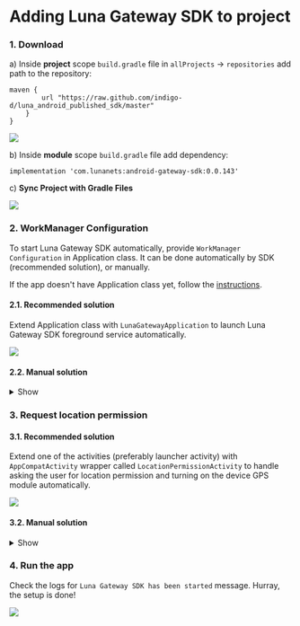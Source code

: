 # Adding Luna Gateway SDK to project

### 1. Download

a) Inside **project** scope `build.gradle` file in `allProjects` -> `repositories` add path to the repository:

    maven {
            url "https://raw.github.com/indigo-d/luna_android_published_sdk/master"
        }
    }

![](https://i.ibb.co/fDdzVpf/Screenshot-2021-07-07-at-13-39-01.png)

b) Inside **module** scope `build.gradle` file add dependency:

    implementation 'com.lunanets:android-gateway-sdk:0.0.143'

c) **Sync Project with Gradle Files**

![](https://i.ibb.co/yQZBVZ1/Screenshot-2021-07-06-at-14-35-12.png)

### 2. WorkManager Configuration

To start Luna Gateway SDK automatically, provide `WorkManager Configuration` in Application class. It can be done automatically by SDK (recommended solution), or manually.

If the app doesn't have Application class yet, follow the [instructions](https://docs.rudderstack.com/stream-sources/rudderstack-sdk-integration-guides/rudderstack-android-sdk/add-an-application-class-to-you-android-application).

#### 2.1. Recommended solution

Extend Application class with `LunaGatewayApplication` to launch Luna Gateway SDK foreground service automatically.

![](https://i.ibb.co/wYJG2r8/Screenshot-2021-07-05-at-16-05-18.png)

#### 2.2. Manual solution

<details>
  <summary>Show</summary>

a) Implement `androidx.work.Configuration.Provider` inside Application class and provide `Configuration` manually:

![](https://i.ibb.co/cy7vNKR/Screenshot-2021-07-05-at-16-07-24.png)

b) Add dependencies for `androidx.work` inside your module scope `build.gradle` file:
		
    implementation "androidx.work:work-runtime-ktx:2.5.0"
    implementation "androidx.work:work-multiprocess:2.5.0"

c) Inside Application class `onCreate()` function call `LunaGatewayInitializer.getInstance([application context])`:

![](https://i.ibb.co/x16XN2L/Screenshot-2021-07-06-at-12-34-03.png)
		
</details>
	
### 3. Request location permission

#### 3.1. Recommended solution

Extend one of the activities (preferably launcher activity) with `AppCompatActivity` wrapper called `LocationPermissionActivity` to handle asking the user for location permission and turning on the device GPS module automatically.

![](https://i.ibb.co/YfWPbSR/Screenshot-2021-07-05-at-16-10-24.png)

#### 3.2. Manual solution

<details>
  <summary>Show</summary>

To request **"While using the app"** location permission manually follow the official tutorials:

- https://developer.android.com/training/permissions/requesting
- https://developer.android.com/training/location/permissions
	
</details>

### 4. Run the app

Check the logs for `Luna Gateway SDK has been started` message. Hurray, the setup is done!

![](https://i.ibb.co/Jn6pGPt/Screenshot-2021-07-07-at-16-51-46.png)
